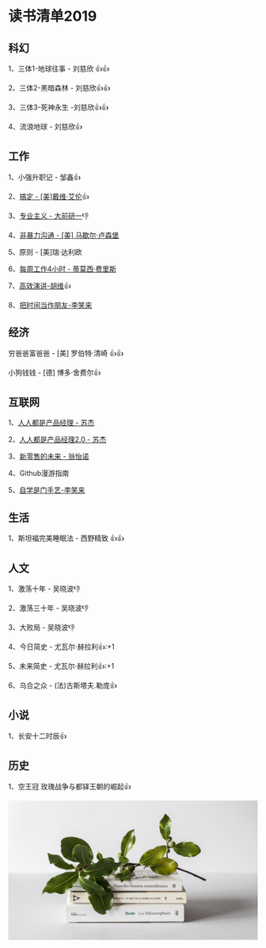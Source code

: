 # 读书清单2019

## 科幻

1、三体1-地球往事 - 刘慈欣 :+1::+1:

2、三体2-黑暗森林 - 刘慈欣:+1::+1:

3、三体3-死神永生 -刘慈欣:+1::+1:

4、流浪地球 - 刘慈欣:+1:

## 工作

1、小强升职记 - 邹鑫:+1:

2、[搞定 - [美]戴维·艾伦](https://www.lanzous.com/i59re0f):+1:

3、[专业主义 - 大前研一](https://www.lanzous.com/i59r96b):-1:

4、[非暴力沟通 - [美] 马歇尔·卢森堡](https://www.lanzous.com/i59r8cb)

5、原则 - [美]瑞·达利欧

6、[每周工作4小时 - 蒂莫西·费里斯](https://www.lanzous.com/i5apseh)

7、[高效演讲-胡维](https://www.lanzous.com/i59r8hg):+1:

8、[把时间当作朋友-李笑来](https://www.lanzous.com/i5lopxi)

## 经济

穷爸爸富爸爸 - [美] 罗伯特·清崎 :+1::+1:

小狗钱钱 -  [德] 博多·舍费尔:+1:

## 互联网

1、[人人都是产品经理 - 苏杰](https://www.lanzous.com/i59r94j)

2、[人人都是产品经理2.0 - 苏杰](https://www.lanzous.com/i59r8la)

3、[新零售的未来 -  翁怡诺](https://www.lanzous.com/i59r8nc)

4、Github漫游指南

5、[自学是门手艺-李笑来](https://github.com/selfteaching/the-craft-of-selfteaching/tree/master/markdown)


## 生活

1、斯坦福完美睡眠法 - 西野精致 :+1::+1:

## 人文

1、激荡十年 - 吴晓波:-1:

2、激荡三十年 - 吴晓波:-1:

3、大败局 - 吴晓波:-1:

4、今日简史 - 尤瓦尔·赫拉利:+1::+1

5、未来简史 - 尤瓦尔·赫拉利:+1::+1

6、乌合之众 - (法)古斯塔夫.勒庞:+1:

## 小说

1、长安十二时辰:+1:

## 历史

1、空王冠 玫瑰战争与都铎王朝的崛起:+1:



![](https://raw.githubusercontent.com/zhanminjie/mybigimage/master/blogimage/to%20do%20list.jpg)
